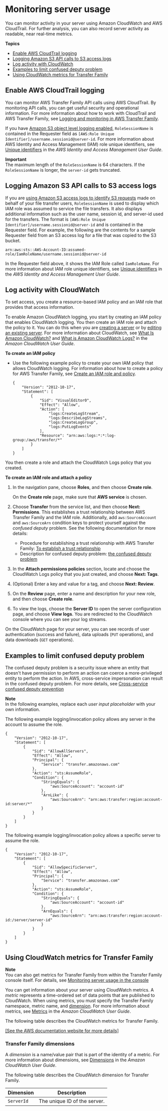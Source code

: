# Monitoring server usage<a name="monitoring"></a>

You can monitor activity in your server using Amazon CloudWatch and AWS CloudTrail\. For further analysis, you can also record server activity as readable, near real\-time metrics\.

**Topics**
+ [Enable AWS CloudTrail logging](#monitoring-enable-cloudtrail)
+ [Logging Amazon S3 API calls to S3 access logs](#monitoring-s3-access-logs)
+ [Log activity with CloudWatch](#monitoring-enabling)
+ [Examples to limit confused deputy problem](#cloudwatch-confused-deputy)
+ [Using CloudWatch metrics for Transfer Family](#metrics)

## Enable AWS CloudTrail logging<a name="monitoring-enable-cloudtrail"></a>

You can monitor AWS Transfer Family API calls using AWS CloudTrail\. By monitoring API calls, you can get useful security and operational information\. For more information about how to work with CloudTrail and AWS Transfer Family, see [Logging and monitoring in AWS Transfer Family](logging-using-cloudtrail.md)\.

If you have [Amazon S3 object level logging enabled](https://docs.aws.amazon.com/AmazonS3/latest/user-guide/enable-cloudtrail-events.html), `RoleSessionName` is contained in the Requester field as `[AWS:Role Unique Identifier]/username.sessionid@server-id`\. For more information about AWS Identity and Access Management \(IAM\) role unique identifiers, see [Unique identifiers](https://docs.aws.amazon.com/IAM/latest/UserGuide/reference_identifiers.html#identifiers-unique-ids) in the *AWS Identity and Access Management User Guide*\.

**Important**  
The maximum length of the `RoleSessionName` is 64 characters\. If the `RoleSessionName` is longer, the `server-id` gets truncated\.

## Logging Amazon S3 API calls to S3 access logs<a name="monitoring-s3-access-logs"></a>

If you are [using Amazon S3 access logs to identify S3 requests](https://docs.aws.amazon.com/AmazonS3/latest/dev/using-s3-access-logs-to-identify-requests.html) made on behalf of your file transfer users, `RoleSessionName` is used to display which IAM role was assumed to service the file transfers\. It also displays additional information such as the user name, session id, and server\-id used for the transfers\. The format is `[AWS:Role Unique Identifier]/username.sessionid@server-id` and is contained in the Requester field\. For example, the following are the contents for a sample Requester field from an S3 access log for a file that was copied to the S3 bucket\.

`arn:aws:sts::AWS-Account-ID:assumed-role/IamRoleName/username.sessionid@server-id`

In the Requester field above, it shows the IAM Role called `IamRoleName`\. For more information about IAM role unique identifiers, see [Unique identifiers](https://docs.aws.amazon.com/IAM/latest/UserGuide/reference_identifiers.html#identifiers-unique-ids) in the *AWS Identity and Access Management User Guide*\.

## Log activity with CloudWatch<a name="monitoring-enabling"></a>

To set access, you create a resource\-based IAM policy and an IAM role that provides that access information\.

To enable Amazon CloudWatch logging, you start by creating an IAM policy that enables CloudWatch logging\. You then create an IAM role and attach the policy to it\. You can do this when you are [creating a server](getting-started.md#getting-started-server) or by [editing an existing server](edit-server-config.md)\. For more information about CloudWatch, see [What Is Amazon CloudWatch?](https://docs.aws.amazon.com/AmazonCloudWatch/latest/monitoring/WhatIsCloudWatch.html) and [What is Amazon CloudWatch Logs?](https://docs.aws.amazon.com/AmazonCloudWatch/latest/logs/WhatIsCloudWatchLogs.html) in the *Amazon CloudWatch User Guide*\.

**To create an IAM policy**
+ Use the following example policy to create your own IAM policy that allows CloudWatch logging\. For information about how to create a policy for AWS Transfer Family, see [Create an IAM role and policy](requirements-roles.md)\.

  ```
  {
      "Version": "2012-10-17",
      "Statement": [
          {
              "Sid": "VisualEditor0",
              "Effect": "Allow",
              "Action": [
                  "logs:CreateLogStream",
                  "logs:DescribeLogStreams",
                  "logs:CreateLogGroup",
                  "logs:PutLogEvents"
              ],
              "Resource": "arn:aws:logs:*:*:log-group:/aws/transfer/*"
          }
      ]
  }
  ```

You then create a role and attach the CloudWatch Logs policy that you created\.

**To create an IAM role and attach a policy**

1. In the navigation pane, choose **Roles**, and then choose **Create role**\.

   On the **Create role** page, make sure that **AWS service** is chosen\.

1. Choose **Transfer** from the service list, and then choose **Next: Permissions**\. This establishes a trust relationship between AWS Transfer Family and the IAM role\. Additionally, add `aws:SourceAccount` and `aws:SourceArn` condition keys to protect yourself against the *confused deputy* problem\. See the following documentation for more details:
   + Procedure for establishing a trust relationship with AWS Transfer Family: [To establish a trust relationship](requirements-roles.md#establish-trust-transfer) 
   + Description for confused deputy problem: [the confused deputy problem](https://docs.aws.amazon.com/IAM/latest/UserGuide/confused-deputy.html)

1. In the **Attach permissions policies** section, locate and choose the CloudWatch Logs policy that you just created, and choose **Next: Tags**\.

1. \(Optional\) Enter a key and value for a tag, and choose **Next: Review**\.

1. On the **Review** page, enter a name and description for your new role, and then choose **Create role**\.

1. To view the logs, choose the **Server ID** to open the server configuration page, and choose **View logs**\. You are redirected to the CloudWatch console where you can see your log streams\.

On the CloudWatch page for your server, you can see records of user authentication \(success and failure\), data uploads \(`PUT` operations\), and data downloads \(`GET` operations\)\.

## Examples to limit confused deputy problem<a name="cloudwatch-confused-deputy"></a>

The confused deputy problem is a security issue where an entity that doesn't have permission to perform an action can coerce a more\-privileged entity to perform the action\. In AWS, cross\-service impersonation can result in the confused deputy problem\. For more details, see [Cross\-service confused deputy prevention](confused-deputy.md)

**Note**  
In the following examples, replace each *user input placeholder* with your own information\.

The following example logging/invocation policy allows any server in the account to assume the role\.

```
{
    "Version": "2012-10-17",
    "Statement": [
        {
            "Sid": "AllowAllServers",
            "Effect": "Allow",
            "Principal": {
                "Service": "transfer.amazonaws.com"
            },
            "Action": "sts:AssumeRole",
            "Condition": {
                "StringEquals": {
                    "aws:SourceAccount": "account-id"
                },
                "ArnLike": {
                    "aws:SourceArn": "arn:aws:transfer:region:account-id:server/*"
                }
            }
        }
    ]
}
```

The following example logging/invocation policy allows a specific server to assume the role\.

```
{
    "Version": "2012-10-17",
    "Statement": [
        {
            "Sid": "AllowSpecificServer",
            "Effect": "Allow",
            "Principal": {
                "Service": "transfer.amazonaws.com"
            },
            "Action": "sts:AssumeRole",
            "Condition": {
                "StringEquals": {
                    "aws:SourceAccount": "account-id"
                },
                "ArnEquals": {
                    "aws:SourceArn": "arn:aws:transfer:region:account-id:/server/server-id"
                }
            }
        }
    ]
}
```

## Using CloudWatch metrics for Transfer Family<a name="metrics"></a>

**Note**  
 You can also get metrics for Transfer Family from within the Transfer Family console itself\. For details, see [ Monitoring server usage in the console ](monitor-usage-transfer-console.md) 

You can get information about your server using CloudWatch metrics\. A *metric* represents a time\-ordered set of data points that are published to CloudWatch\. When using metrics, you must specify the Transfer Family namespace, metric name, and [dimension](#cw-dimensions)\. For more information about metrics, see [Metrics](https://docs.aws.amazon.com/AmazonCloudWatch/latest/monitoring/cloudwatch_concepts.html#Metric) in the *Amazon CloudWatch User Guide*\.

 The following table describes the CloudWatch metrics for Transfer Family\.

[\[See the AWS documentation website for more details\]](http://docs.aws.amazon.com/transfer/latest/userguide/monitoring.html)

### Transfer Family dimensions<a name="cw-dimensions"></a>

A *dimension* is a name/value pair that is part of the identity of a metric\. For more information about dimensions, see [Dimensions](https://docs.aws.amazon.com/AmazonCloudWatch/latest/monitoring/cloudwatch_concepts.html#Dimension) in the *Amazon CloudWatch User Guide*\.

The following table describes the CloudWatch dimension for Transfer Family\.


| Dimension | Description | 
| --- | --- | 
| `ServerId` | The unique ID of the server\. | 